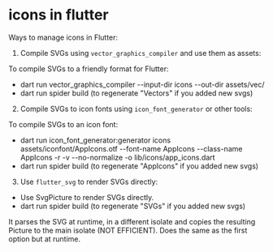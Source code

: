 # icons in flutter

Ways to manage icons in Flutter:

1. Compile SVGs using `vector_graphics_compiler` and use them as assets:

To compile SVGs to a friendly format for Flutter:
- dart run vector_graphics_compiler --input-dir icons --out-dir assets/vec/
- dart run spider build (to regenerate "Vectors" if you added new svgs)

2. Compile SVGs to icon fonts using `icon_font_generator` or other tools:

To compile SVGs to an icon font:
- dart run icon_font_generator:generator icons assets/iconfont/AppIcons.otf --font-name AppIcons --class-name AppIcons -r -v --no-normalize -o lib/icons/app_icons.dart
- dart run spider build (to regenerate "AppIcons" if you added new svgs)

3. Use `flutter_svg` to render SVGs directly:

- Use SvgPicture to render SVGs directly.
- dart run spider build (to regenerate "SVGs" if you added new svgs)

It parses the SVG at runtime, in a different isolate and copies the resulting Picture to the main isolate (NOT EFFICIENT). Does the same as the first option but at runtime.
